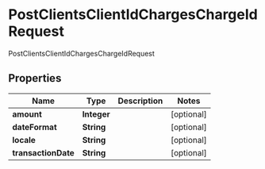 

# PostClientsClientIdChargesChargeIdRequest

PostClientsClientIdChargesChargeIdRequest

## Properties

| Name | Type | Description | Notes |
|------------ | ------------- | ------------- | -------------|
|**amount** | **Integer** |  |  [optional] |
|**dateFormat** | **String** |  |  [optional] |
|**locale** | **String** |  |  [optional] |
|**transactionDate** | **String** |  |  [optional] |



